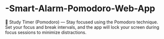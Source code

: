 # -Smart-Alarm-Pomodoro-Web-App
🍅 Study Timer (Pomodoro) — Stay focused using the Pomodoro technique. Set your focus and break intervals, and the app will lock your screen during focus sessions to minimize distractions.
